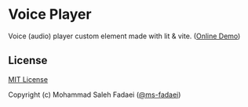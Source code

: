 # Voice Player

Voice (audio) player custom element made with lit & vite. ([Online Demo](https://ms-fadaei.github.io/voice-player/))

## License

[MIT License](./LICENSE)

Copyright (c) Mohammad Saleh Fadaei ([@ms-fadaei](https://github.com/ms-fadaei))
